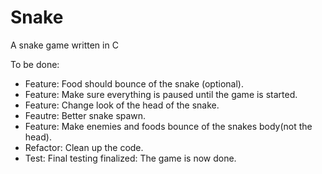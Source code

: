 # Snake
A snake game written in C

To be done:
- Feature:  Food should bounce of the snake (optional).
- Feature:  Make sure everything is paused until the game is started.
- Feature:  Change look of the head of the snake. 
- Feautre:  Better snake spawn.
- Feature:  Make enemies and foods bounce of the snakes body(not the head).
- Refactor: Clean up the code.
- Test:     Final testing 
finalized:  The game is now done. 